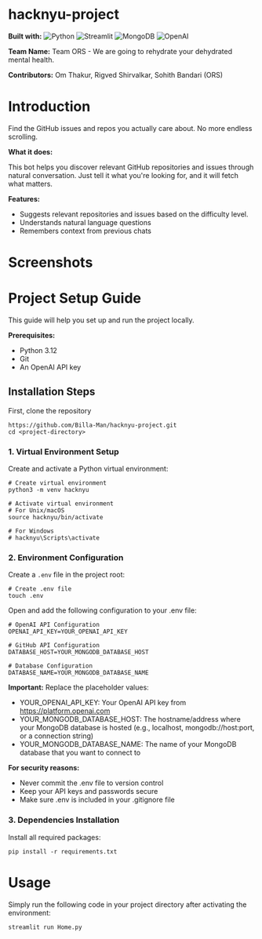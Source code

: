 # hacknyu-project

**Built with:** ![Python](https://img.shields.io/badge/Python-3776AB?style=flat&logo=python&logoColor=white) ![Streamlit](https://img.shields.io/badge/Streamlit-FF4B4B?style=flat&logo=Streamlit&logoColor=white) ![MongoDB](https://img.shields.io/badge/MongoDB-47A248?style=flat&logo=mongodb&logoColor=white) ![OpenAI](https://img.shields.io/badge/OpenAI-74aa9c?style=flat&logo=openai&logoColor=white)

**Team Name:** Team ORS - We are going to rehydrate your dehydrated mental health.

**Contributors:** Om Thakur, Rigved Shirvalkar, Sohith Bandari (ORS)

# Introduction

Find the GitHub issues and repos you actually care about. No more endless scrolling.

**What it does:**

This bot helps you discover relevant GitHub repositories and issues through natural conversation. Just tell it what you're looking for, and it will fetch what matters.

**Features:**
- Suggests relevant repositories and issues based on the difficulty level.
- Understands natural language questions
- Remembers context from previous chats

# Screenshots

<!--
<table>
  <tr>
    <td><img src="screenshots/home_page.png"></td>
    <td><img src="screenshots/repo_explorer.png"></td>
  </tr>
  <tr>
    <td><img src="screenshots/issue_tracker.png"></td>
    <td><img src="screenshots/bookmarked_repos.png"></td>
  </tr>
</table>
-->

# Project Setup Guide
This guide will help you set up and run the project locally.

**Prerequisites:**

- Python 3.12
- Git
- An OpenAI API key

## Installation Steps
First, clone the repository
```
https://github.com/Billa-Man/hacknyu-project.git
cd <project-directory>
```

### 1. Virtual Environment Setup
Create and activate a Python virtual environment:
```
# Create virtual environment
python3 -m venv hacknyu

# Activate virtual environment
# For Unix/macOS
source hacknyu/bin/activate

# For Windows
# hacknyu\Scripts\activate
```

### 2. Environment Configuration
Create a `.env` file in the project root:
```
# Create .env file
touch .env
```
Open and add the following configuration to your .env file:
```
# OpenAI API Configuration
OPENAI_API_KEY=YOUR_OPENAI_API_KEY

# GitHub API Configuration
DATABASE_HOST=YOUR_MONGODB_DATABASE_HOST

# Database Configuration
DATABASE_NAME=YOUR_MONGODB_DATABASE_NAME
```
**Important:** Replace the placeholder values:

- YOUR_OPENAI_API_KEY: Your OpenAI API key from https://platform.openai.com
- YOUR_MONGODB_DATABASE_HOST: The hostname/address where your MongoDB database is hosted (e.g., localhost, mongodb://host:port, or a connection string)
- YOUR_MONGODB_DATABASE_NAME: The name of your MongoDB database that you want to connect to

**For security reasons:**
- Never commit the .env file to version control
- Keep your API keys and passwords secure
- Make sure .env is included in your .gitignore file

### 3. Dependencies Installation
Install all required packages:
```
pip install -r requirements.txt
```

# Usage
Simply run the following code in your project directory after activating the environment:
```
streamlit run Home.py
```
